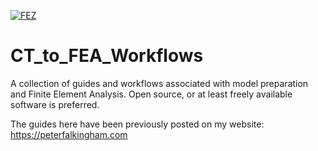 [![FEZ](https://img.shields.io/badge/FEZ-contributor-brightgreen)](https://github.com/FEZ-Finite-Element-Zurich)

# CT_to_FEA_Workflows
A collection of guides and workflows associated with model preparation and Finite Element Analysis.  Open source, or at least freely available software is preferred.

The guides here have been previously posted on my website: https://peterfalkingham.com 
